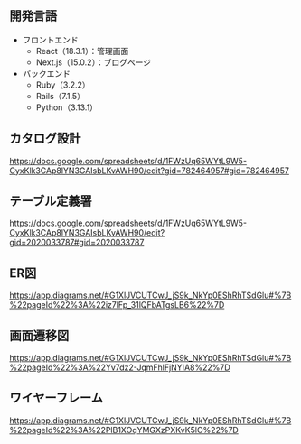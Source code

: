 ## 開発言語
- フロントエンド
  - React（18.3.1）：管理画面
  - Next.js（15.0.2）：ブログページ
- バックエンド
  - Ruby（3.2.2）
  - Rails（7.1.5）
  - Python（3.13.1）
## カタログ設計
https://docs.google.com/spreadsheets/d/1FWzUq65WYtL9W5-CyxKlk3CAp8lYN3GAIsbLKvAWH90/edit?gid=782464957#gid=782464957
## テーブル定義署
https://docs.google.com/spreadsheets/d/1FWzUq65WYtL9W5-CyxKlk3CAp8lYN3GAIsbLKvAWH90/edit?gid=2020033787#gid=2020033787
## ER図
https://app.diagrams.net/#G1XlJVCUTCwJ_jS9k_NkYp0EShRhTSdGlu#%7B%22pageId%22%3A%22iz7lFp_31lQFbATgsLB6%22%7D
## 画面遷移図
https://app.diagrams.net/#G1XlJVCUTCwJ_jS9k_NkYp0EShRhTSdGlu#%7B%22pageId%22%3A%22Yv7dz2-JqmFhlFjNYIA8%22%7D
## ワイヤーフレーム
https://app.diagrams.net/#G1XlJVCUTCwJ_jS9k_NkYp0EShRhTSdGlu#%7B%22pageId%22%3A%22PlB1XOqYMGXzPXKvK5lO%22%7D
